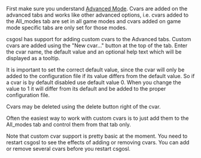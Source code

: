First make sure you understand [Advanced Mode](https://github.com/lenosisnickerboa/csgosl/wiki/Help-on-Advanced-Tabs/_edit). Cvars are added on the advanced tabs and works like other advanced options, i.e. cvars added to the All_modes tab are set in all game modes and cvars added on game mode specific tabs are only set for those modes.

csgosl has support for adding custom cvars to the Advanced tabs. Custom cvars are added using the "New cvar..." button at the top of the tab. Enter the cvar name, the default value and an optional help text which will be displayed as a tooltip.

It is important to set the correct default value, since the cvar will only be added to the configuration file if its value differs from the default value. So if a cvar is by default disabled use default value 0. When you change the value to 1 it will differ from its default and be added to the proper configuration file.

Cvars may be deleted using the delete button right of the cvar.

Often the easiest way to work with custom cvars is to just add them to the All_modes tab and control them from that tab only. 

Note that custom cvar support is pretty basic at the moment. You need to restart csgosl to see the effects of adding or removing cvars. You can add or remove several cvars before you restart csgosl.